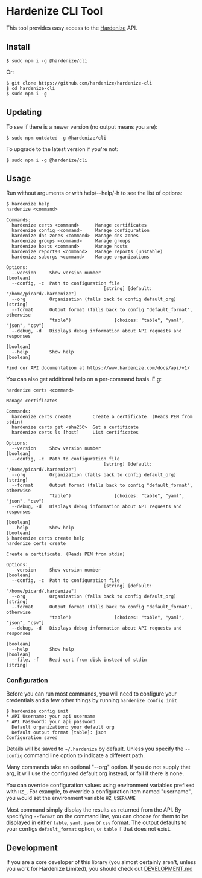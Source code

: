 # Hardenize CLI Tool

This tool provides easy access to the [Hardenize](https://www.hardenize.com) API.

## Install

```shell
$ sudo npm i -g @hardenize/cli
```

Or:

```shell
$ git clone https://github.com/hardenize/hardenize-cli
$ cd hardenize-cli
$ sudo npm i -g
```

## Updating

To see if there is a newer version (no output means you are):

```shell
$ sudo npm outdated -g @hardenize/cli
```

To upgrade to the latest version if you're not:

```shell
$ sudo npm i -g @hardenize/cli
```

## Usage

Run without arguments or with help/--help/-h to see the list of options:

```shell
$ hardenize help
hardenize <command>

Commands:
  hardenize certs <command>      Manage certificates
  hardenize config <command>     Manage configuration
  hardenize dns-zones <command>  Manage dns zones
  hardenize groups <command>     Manage groups
  hardenize hosts <command>      Manage hosts
  hardenize reports0 <command>   Manage reports (unstable)
  hardenize suborgs <command>    Manage organizations

Options:
  --version     Show version number                                     [boolean]
  --config, -c  Path to configuration file
                                    [string] [default: "/home/picard/.hardenize"]
  --org         Organization (falls back to config default_org)          [string]
  --format      Output format (falls back to config "default_format", otherwise
                "table")                [choices: "table", "yaml", "json", "csv"]
  --debug, -d   Displays debug information about API requests and responses
                                                                        [boolean]
  --help        Show help                                               [boolean]

Find our API documentation at https://www.hardenize.com/docs/api/v1/
```

You can also get additional help on a per-command basis. E.g:

```shell
hardenize certs <command>

Manage certificates

Commands:
  hardenize certs create        Create a certificate. (Reads PEM from stdin)
  hardenize certs get <sha256>  Get a certificate
  hardenize certs ls [host]     List certificates

Options:
  --version     Show version number                                     [boolean]
  --config, -c  Path to configuration file
                                    [string] [default: "/home/picard/.hardenize"]
  --org         Organization (falls back to config default_org)          [string]
  --format      Output format (falls back to config "default_format", otherwise
                "table")                [choices: "table", "yaml", "json", "csv"]
  --debug, -d   Displays debug information about API requests and responses
                                                                        [boolean]
  --help        Show help                                               [boolean]
$ hardenize certs create help
hardenize certs create

Create a certificate. (Reads PEM from stdin)

Options:
  --version     Show version number                                     [boolean]
  --config, -c  Path to configuration file
                                    [string] [default: "/home/picard/.hardenize"]
  --org         Organization (falls back to config default_org)          [string]
  --format      Output format (falls back to config "default_format", otherwise
                "table")                [choices: "table", "yaml", "json", "csv"]
  --debug, -d   Displays debug information about API requests and responses
                                                                        [boolean]
  --help        Show help                                               [boolean]
  --file, -f    Read cert from disk instead of stdin                     [string]
```

### Configuration

Before you can run most commands, you will need to configure your credentials and
a few other things by running `hardenize config init`

```shell
$ hardenize config init
* API Username: your api username
* API Password: your api password
  Default organization: your default org
  Default output format [table]: json
Configuration saved
```

Details will be saved to `~/.hardenize` by default. Unless you specify the `--config`
command line option to indicate a different path.

Many commands take an optional "--org" option. If you do not supply that arg, it will
use the configured default org instead, or fail if there is none.

You can override configuration values using environment variables prefixed with `HZ_`.
For example, to override a configuration item named "username", you would set the
environment variable `HZ_USERNAME`

Most command simply display the results as returned from the API. By specifying
`--format` on the command line, you can choose for them to be displayed in either
`table`, `yaml`, `json` or `csv` format. The output defaults to your configs
`default_format` option, or `table` if that does not exist.

## Development

If you are a core developer of this library (you almost certainly aren't, unless you work for
Hardenize Limited), you should check out [DEVELOPMENT.md](https://github.com/hardenize/hardenize-cli/blob/master/DEVELOPMENT.md)